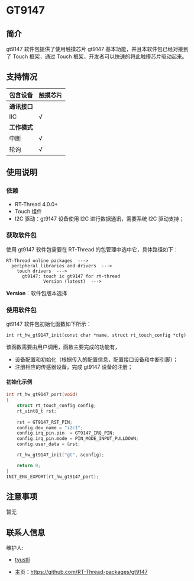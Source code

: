 # GT9147

## 简介

gt9147 软件包提供了使用触摸芯片 gt9147 基本功能，并且本软件包已经对接到了 Touch 框架，通过 Touch 框架，开发者可以快速的将此触摸芯片驱动起来。
## 支持情况

| 包含设备           | 触摸芯片 |  
| ----------------     | -------- | 
| **通讯接口**      |          |      
| IIC              | √        | 
| **工作模式**     |          |     
| 中断             | √        | 
| 轮询             |   √       |        

## 使用说明

### 依赖

- RT-Thread 4.0.0+
- Touch 组件
- I2C 驱动：gt9147 设备使用 I2C 进行数据通讯，需要系统 I2C 驱动支持；

### 获取软件包

使用 gt9147 软件包需要在 RT-Thread 的包管理中选中它，具体路径如下：

```
RT-Thread online packages  --->
  peripheral libraries and drivers  --->
    touch drivers  --->
      gt9147: touch ic gt9147 for rt-thread
              Version (latest)  --->
```
**Version**：软件包版本选择

### 使用软件包

gt9147 软件包初始化函数如下所示：

```
int rt_hw_gt9147_init(const char *name, struct rt_touch_config *cfg)
```

该函数需要由用户调用，函数主要完成的功能有，

- 设备配置和初始化（根据传入的配置信息，配置接口设备和中断引脚）；
- 注册相应的传感器设备，完成 gt9147 设备的注册；

#### 初始化示例

```.c
int rt_hw_gt9147_port(void)
{
    struct rt_touch_config config;
    rt_uint8_t rst;
    
    rst = GT9147_RST_PIN;
    config.dev_name = "i2c1";
    config.irq_pin.pin  = GT9147_IRQ_PIN;
    config.irq_pin.mode = PIN_MODE_INPUT_PULLDOWN;
    config.user_data = &rst;

    rt_hw_gt9147_init("gt", &config);

    return 0;
}
INIT_ENV_EXPORT(rt_hw_gt9147_port);
```

## 注意事项

暂无

## 联系人信息

维护人:

- [tyustli](https://github.com/tyustli) 

- 主页：<https://github.com/RT-Thread-packages/gt9147>